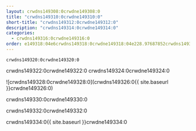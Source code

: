 ```yaml
---
layout: crwdns149308:0crwdne149308:0
title: "crwdns149310:0crwdne149310:0"
short-title: "crwdns149312:0crwdne149312:0"
description: "crwdns149314:0crwdne149314:0"
categories:
  - crwdns149316:0crwdne149316:0
order: e149318:04e6crwdns149318:0crwdne149318:04e228.97687852crwdns149318:0crwdne149318:0
---
```

`crwdns149320:0crwdne149320:0`

crwdns149322:0crwdne149322:0 crwdns149324:0crwdne149324:0

![crwdns149328:0crwdne149328:0](crwdns149326:0{{ site.baseurl }}crwdne149326:0)

crwdns149330:0crwdne149330:0

crwdns149332:0crwdne149332:0

crwdns149334:0{{ site.baseurl }}crwdne149334:0